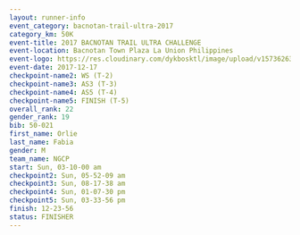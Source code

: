 ```yaml
---
layout: runner-info 
event_category: bacnotan-trail-ultra-2017 
category_km: 50K 
event-title: 2017 BACNOTAN TRAIL ULTRA CHALLENGE 
event-location: Bacnotan Town Plaza La Union Philippines 
event-logo: https://res.cloudinary.com/dykbosktl/image/upload/v1573626331/Logo/lOGO_sclsdl.png 
event-date: 2017-12-17 
checkpoint-name2: WS (T-2) 
checkpoint-name3: AS3 (T-3) 
checkpoint-name4: AS5 (T-4) 
checkpoint-name5: FINISH (T-5) 
overall_rank: 22
gender_rank: 19
bib: 50-021
first_name: Orlie
last_name: Fabia
gender: M
team_name: NGCP
start: Sun, 03-10-00 am
checkpoint2: Sun, 05-52-09 am
checkpoint3: Sun, 08-17-38 am
checkpoint4: Sun, 01-07-30 pm
checkpoint5: Sun, 03-33-56 pm
finish: 12-23-56
status: FINISHER
---
```

